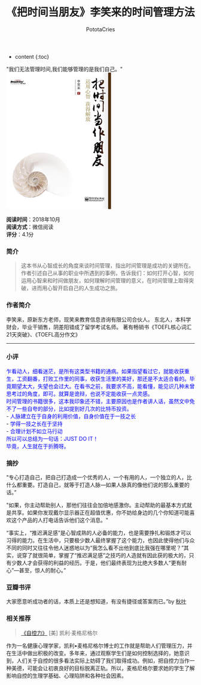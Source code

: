 ﻿---
layout: post
title:  "《把时间当朋友》李笑来的时间管理方法"
categories: Reading
tags: 时间管理
author: PototaCries
---

* content
{:toc}


"我们无法管理时间,我们能够管理的是我们自己。"  
![](https://github.com/potato628/potato628.github.io/raw/master/images/20181030.jpg)



**阅读时间**：2018年10月<br />**阅读方式**：微信阅读<br />**评分**：4.1分

### 简介
> 这本书从心智成长的角度来谈时间管理，指出时间管理是成功的关键所在。作者引述自己从事的职业中所遇到的事例，告诉我们：如何打开心智，如何运用心智来和时间做朋友，如何理解时间管理的意义，在时间管理上取得突破，进而用心智开启自己的人生成功之旅。

### 作者简介

> 
李笑来，原新东方老师，现笑来教育信息咨询有限公司合伙人。
东北人，本科学财会，毕业干销售，阴差阳错成了留学考试名师。
著有畅销书《TOEFL核心词汇21天突破》、《TOEFL高分作文》


------------


### 小评
<font color="blue">
乍看动人，细看迷茫，是所有这类型书籍的通病。如果指望看过它，就能收获重生，工资翻番，打败工作里的同事，收获生活里的美好，那还是不太适合看的。毕竟期望太大，失望也会过大。在看书之前，我要求不高，能看懂，能见识几种未曾思考过的角度，即可。就算是诡辩，也说不定能收获一点灵感。<br />
时间管理的书籍很多，这本我印象还不错，主要原因也是作者讲人话，虽然文中免不了一些自夸的部分，比如提到好几次的比特币投资。<br />
</font>
- <font color="blue">人脉建立在于自身的利用价值，自身价值在于一技之长<br /></font>
- <font color="blue">学得一技之长在于坚持<br /></font>
- <font color="blue">合理计划不如立马行动<br /></font>
<font color="blue">
所以可以总结为一句话：JUST DO IT！<br />
毕竟，人生就在于折腾呀。<br />
</font>

### 摘抄
"专心打造自己，把自己打造成一个优秀的人，一个有用的人，一个独立的人，比什么都重要。打造自己，就等于打造人脉—如果人脉真的像他们说的那么重要的话。”

"如果，你主动帮助别人，那他们往往会加倍地感激你。主动帮助的最基本方式就是共享。如果你发现戴尔显示器正在超值优惠，你不妨给身边的几个你知道可能喜欢这个产品的人打电话告诉他们这个消息。"

“事实上，“推迟满足感”是心智成熟的人必备的能力，也是需要挣扎和锻炼才可以习得的能力。在生活中，只要极少数人最终掌握了这个能力，也因此使得他们与众不同的同时又往往令他人迷惑地以为“我怎么看不出他到底比我强在哪里呢？”其实，说穿了就很简单，掌握了“推迟满足感”之技巧的人造就有因此获的极大的，只有少数人才会获得的利益的经历。于是，他们最终表现为比绝大多数人“更有耐心”—甚至，惊人的耐心。”



### 豆瓣书评

大家愿意听成功者的话，本质上还是想知道，有没有捷径或答案而已。”by [秋叶](https://www.douban.com/people/qiuyemantan/"秋叶")

### 相关推荐
> [《自控力》](https://book.douban.com/subject/10786473/ "《自控力》") [美] 凯利·麦格尼格尔 

作为一名健康心理学家，凯利•麦格尼格尔博士的工作就是帮助人们管理压力，并在生活中做出积极的改变。多年来，通过观察学生们是如何控制选择的，她意识到，人们关于自控的很多看法实际上妨碍了我们取得成功。例如，把自控力当作一种美德，可能会让初衷良好的目标脱离正轨。所以，麦格尼格尔要求她的学生了解影响自控的生理学基础、心理陷阱和各种社会因素。

